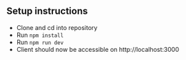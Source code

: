 ## Setup instructions

- Clone and cd into repository
- Run `npm install`
- Run `npm run dev`
- Client should now be accessible on http://localhost:3000

